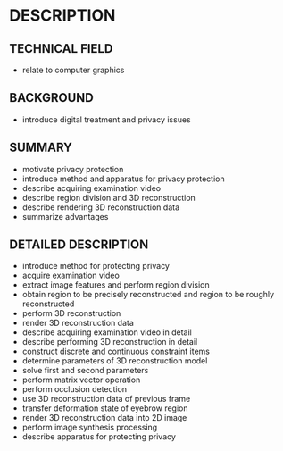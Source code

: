 # DESCRIPTION

## TECHNICAL FIELD

- relate to computer graphics

## BACKGROUND

- introduce digital treatment and privacy issues

## SUMMARY

- motivate privacy protection
- introduce method and apparatus for privacy protection
- describe acquiring examination video
- describe region division and 3D reconstruction
- describe rendering 3D reconstruction data
- summarize advantages

## DETAILED DESCRIPTION

- introduce method for protecting privacy
- acquire examination video
- extract image features and perform region division
- obtain region to be precisely reconstructed and region to be roughly reconstructed
- perform 3D reconstruction
- render 3D reconstruction data
- describe acquiring examination video in detail
- describe performing 3D reconstruction in detail
- construct discrete and continuous constraint items
- determine parameters of 3D reconstruction model
- solve first and second parameters
- perform matrix vector operation
- perform occlusion detection
- use 3D reconstruction data of previous frame
- transfer deformation state of eyebrow region
- render 3D reconstruction data into 2D image
- perform image synthesis processing
- describe apparatus for protecting privacy

